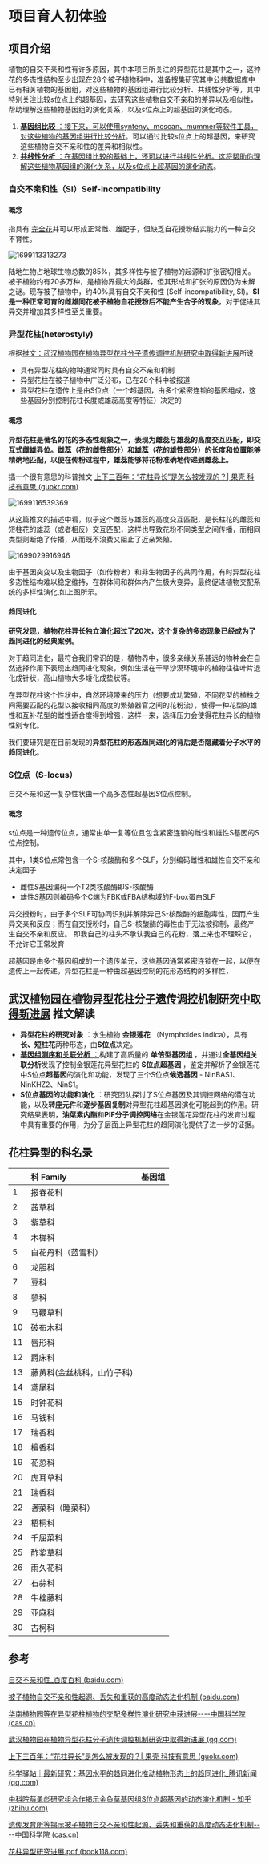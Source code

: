 # 项目育人初体验

## 项目介绍

植物的自交不亲和性有许多原因，其中本项目所关注的异型花柱是其中之一，这种花的多态性结构至少出现在28个被子植物科中，准备搜集研究其中公共数据库中已有相关植物的基因组，对这些植物的基因组进行比较分析、共线性分析等，其中特别关注比较s位点上的超基因，去研究这些植物自交不亲和的差异以及相似性，帮助理解这些植物基因组的演化关系，以及s位点上的超基因的演化动态。

1. [ **基因组比较** ：接下来，可以使用synteny、mcscan、mummer等软件工具，对这些植物的基因组进行比较分析](https://www.jianshu.com/p/2e184e5c15b7)。可以通过比较s位点上的超基因，来研究这些植物自交不亲和性的差异和相似性。
2. [ **共线性分析** ：在基因组比较的基础上，还可以进行共线性分析](https://baijiahao.baidu.com/s?id=1715591836205248994)[。这将帮助你理解这些植物基因组的演化关系，以及s位点上超基因的演化动态](https://zhuanlan.zhihu.com/p/621752664)。

### 自交不亲和性（SI）Self-incompatibility

#### 概念

指具有 [完全花](https://baike.baidu.com/item/%E5%AE%8C%E5%85%A8%E8%8A%B1/5874539?fromModule=lemma_inlink)并可以形成正常雌、雄配子，但缺乏自花授粉结实能力的一种自交不育性。

![1699113313273](image/index/1699113313273.png "完全花概述图")

陆地生物占地球生物总数的85%，其多样性与被子植物的起源和扩张密切相关。被子植物约有20多万种，是植物界最大的类群，但其形成和扩张的原因仍为未解之谜。现存被子植物中，约40%具有自交不亲和性 (Self-incompatibility, SI)。**SI是一种正常可育的雌雄同花被子植物自花授粉后不能产生合子的现象**，对于促进其异交并增加其多样性至关重要。

### 异型花柱(heterostyly)

根据[推文：武汉植物园在植物异型花柱分子遗传调控机制研究中取得新进展](https://mp.weixin.qq.com/s/PSVMjaIelvQ2C-UFYTYPxg)所说

* 具有异型花柱的物种通常同时具有自交不亲和机制
* 异型花柱在被子植物中广泛分布，已在28个科中被报道
* 异型花柱在遗传上是由S位点（一个超基因，由多个紧密连锁的基因组成，这些基因分别控制花柱长度或雄蕊高度等特征）决定的

#### 概念

**异型花柱是著名的花的多态性现象之一，表现为雌蕊与雄蕊的高度交互匹配，即交互式雌雄异位。雌蕊（花的雌性部分）和雄蕊（花的雄性部分）的长度和位置能够精确地匹配，以便在传粉过程中，雄蕊能够将花粉准确地传递到雌蕊上。** 

插一个很有意思的科普推文  [上下三百年：“花柱异长”是怎么被发现的？| 果壳 科技有意思 (guokr.com)](https://www.guokr.com/article/440597)

![1699116539369](image/index/1699116539369.png)

从这篇推文的描述中看，似乎这个雌蕊与雄蕊的高度交互匹配，是长柱花的雌蕊和短柱花的雄蕊（或者相反）交互匹配，这样也导致花粉不同类型之间传播，而相同类型则断绝了传播，从而既不浪费又阻止了近亲繁殖。

![1699029916946](image/index/1699029916946.png "有效传粉者长期缺乏时异型花柱植物可能的演化趋势。")

由于基因突变以及生物因子（如传粉者）和非生物因子的共同作用，有时异型花柱多态性结构难以稳定维持，在群体间和群体内产生极大变异，最终促进植物交配系统的多样性演化,如上图所示。

#### 趋同进化

**研究发现，植物花柱异长独立演化超过了20次，这个复杂的多态现象已经成为了趋同进化的经典案例。**

对于趋同进化，最符合我们常识的是，植物界中，很多亲缘关系甚远的物种会在自然选择作用下表现出趋同进化现象，例如生活在干旱沙漠环境中的植物往往叶片退化成针状，高山植物大多矮化成垫状等。

在异型花柱这个性状中，自然环境带来的压力（想要成功繁殖，不同花型的植株之间需要匹配的花型以接收相同高度的繁殖器官之间的花粉流），使得一种花型的雄性和互补花型的雌性适合度得到增强，这样一来，选择压力会使得花柱异长的植物性别专化。

我们要研究是在目前发现的**异型花柱的形态趋同进化的背后是否隐藏着分子水平的趋同进化**。

### S位点（S-locus）

自交不亲和这一复杂性状由一个高多态性超基因*S*位点控制。

#### 概念

s位点是一种遗传位点，通常由单一复等位且包含紧密连锁的雌性和雄性S基因的S位点控制。

其中，1类S位点常包含一个S-核酸酶和多个SLF，分别编码雌性和雄性自交不亲和决定因子

* 雌性*S*基因编码一个T2类核酸酶即S-核酸酶
* 雄性*S*基因则编码多个C端为FBK或FBA结构域的F-box蛋白SLF

异交授粉时，由于多个SLF可协同识别并解除异己S-核酸酶的细胞毒性，因而产生异交亲和反应；而在自交授粉时，自己S-核酸酶的毒性由于无法被抑制，最终产生自交不亲和反应。 即我自己的柱头不承认我自己的花粉，落上来也不理睬它，不允许它正常发育


超基因是由多个基因组成的一个遗传单元，这些基因通常紧密连锁在一起，以便在遗传上一起传递。异型花柱是一种由超基因控制的花形态结构的多样性，


## [武汉植物园在植物异型花柱分子遗传调控机制研究中取得新进展](https://mp.weixin.qq.com/s/PSVMjaIelvQ2C-UFYTYPxg) 推文解读

* **异型花柱的研究对象** ：水生植物 **金银莲花** （Nymphoides indica），具有**长、短柱花**两种形态，由**S位点**决定。
* [ **基因组测序和关联分析** ：](https://edgeservices.bing.com/edgesvc/chat?udsframed=1&form=SHORUN&clientscopes=chat,noheader,udsedgeshop,channelstable,&shellsig=c9319c1362f174328caba0ccd86eeb602e77691b&setlang=zh-CN&darkschemeovr=1#sjevt%7CDiscover.Chat.SydneyClickPageCitation%7Cadpclick%7C0%7C243f6e35-ebcf-4a08-b365-3c5411119c0a%7C%7B%22sourceAttributions%22%3A%7B%22providerDisplayName%22%3A%22%E5%BC%82%E5%9E%8B%E8%8A%B1%E6%9F%B1%E5%9C%A8%E9%81%97%E4%BC%A0%E4%B8%8A%E6%98%AF%E7%94%B1...%22%2C%22pageType%22%3A%22html%22%2C%22pageIndex%22%3A1%2C%22relatedPageUrl%22%3A%22https%253A%252F%252Fmp.weixin.qq.com%252Fs%252FPSVMjaIelvQ2C-UFYTYPxg%22%2C%22lineIndex%22%3A6%2C%22highlightText%22%3A%22%E5%BC%82%E5%9E%8B%E8%8A%B1%E6%9F%B1%E5%9C%A8%E9%81%97%E4%BC%A0%E4%B8%8A%E6%98%AF%E7%94%B1S%E4%BD%8D%E7%82%B9%E5%86%B3%E5%AE%9A%E7%9A%84%EF%BC%8CS%E4%BD%8D%E7%82%B9%E6%98%AF%E4%B8%80%E4%B8%AA%E8%B6%85%E5%9F%BA%E5%9B%A0%EF%BC%8C%E7%94%B1%E5%A4%9A%E4%B8%AA%E7%B4%A7%E5%AF%86%E8%BF%9E%E9%94%81%E7%9A%84%E5%9F%BA%E5%9B%A0%E7%BB%84%E6%88%90%EF%BC%8C%E8%BF%99%E4%BA%9B%E5%9F%BA%E5%9B%A0%E5%88%86%E5%88%AB%E6%8E%A7%E5%88%B6%E8%8A%B1%E6%9F%B1%E9%95%BF%E5%BA%A6%E6%88%96%E9%9B%84%E8%95%8A%E9%AB%98%E5%BA%A6%E7%AD%89%E7%89%B9%E5%BE%81%E3%80%82%22%2C%22snippets%22%3A%5B%5D%7D%7D)构建了高质量的 **单倍型基因组** ，并通过**全基因组关联分析**发现了控制金银莲花异型花柱的 **S位点超基因** ，鉴定并解析了金银莲花中S位点**超基因**的演化和功能，发现了三个S位点**候选基因** - NinBAS1、NinKHZ2、NinS1。
* **S位点基因的功能和演化** ：研究团队探讨了S位点基因及其调控网络的潜在功能，以及**转座元件**和**逐步基因复制**对异型花柱超基因演化可能起到的作用。研究结果表明，**油菜素内酯**和**PIF分子调控网络**在金银莲花异型花柱的发育过程中具有重要的作用，为分子层面上异型花柱的趋同演化提供了进一步的证据。


## 花柱异型的科名录

|    | 科 Family                  | 基因组 |
| -- | :------------------------- | ------ |
| 1  | 报春花科                   |        |
| 2  | 茜草科                     |        |
| 3  | 紫草科                     |        |
| 4  | 木樨科                     |        |
| 5  | 白花丹科（蓝雪科）         |        |
| 6  | 龙胆科                     |        |
| 7  | 豆科                       |        |
| 8  | 蓼科                       |        |
| 9  | 马鞭草科                   |        |
| 10 | 破布木科                   |        |
| 11 | 唇形科                     |        |
| 12 | 爵床科                     |        |
| 13 | 藤黄科(金丝桃科，山竹子科) |        |
| 14 | 鸢尾科                     |        |
| 15 | 时钟花科                   |        |
| 16 | 马钱科                     |        |
| 17 | 瑞香科                     |        |
| 18 | 檀香科                     |        |
| 19 | 花荵科                     |        |
| 20 | 虎耳草科                   |        |
| 21 | 瑞香科                     |        |
| 22 | *莕*菜科（睡菜科）       |        |
| 23 | 梧桐科                     |        |
| 24 | 千屈菜科                   |        |
| 25 | 酢浆草科                   |        |
| 26 | 雨久花科                   |        |
| 27 | 石蒜科                     |        |
| 28 | 牛栓藤科                   |        |
| 29 | 亚麻科                     |        |
| 30 | 古柯科                     |        |

## 参考

[自交不亲和性_百度百科 (baidu.com)](https://baike.baidu.com/item/%E8%87%AA%E4%BA%A4%E4%B8%8D%E4%BA%B2%E5%92%8C%E6%80%A7/5105784#2)

[被子植物自交不亲和性起源、丢失和重获的高度动态进化机制 (baidu.com)](https://baijiahao.baidu.com/s?id=1715591836205248994)

[华南植物园等在异型花柱植物的交配多样性演化研究中获进展----中国科学院 (cas.cn)](https://www.cas.cn/syky/202301/t20230119_4872922.shtml)

[武汉植物园在植物异型花柱分子遗传调控机制研究中取得新进展 (qq.com)](https://mp.weixin.qq.com/s/PSVMjaIelvQ2C-UFYTYPxg)

[上下三百年：“花柱异长”是怎么被发现的？| 果壳 科技有意思 (guokr.com)](https://www.guokr.com/article/440597)

[科学驿站｜最新研究：基因水平的趋同进化推动植物形态上的趋同进化_腾讯新闻 (qq.com)](https://new.qq.com/rain/a/20221113A03S3T00)

[中科院薛勇彪研究组合作揭示金鱼草基因组S位点超基因的动态演化机制 - 知乎 (zhihu.com)](https://zhuanlan.zhihu.com/p/621752664)

[遗传发育所等揭示被子植物自交不亲和性起源、丢失和重获的高度动态进化机制----中国科学院 (cas.cn)](https://www.cas.cn/syky/202111/t20211108_4813129.shtml)

[花柱异型研究进展.pdf (book118.com)](https://max.book118.com/html/2017/0627/118334414.shtm)

